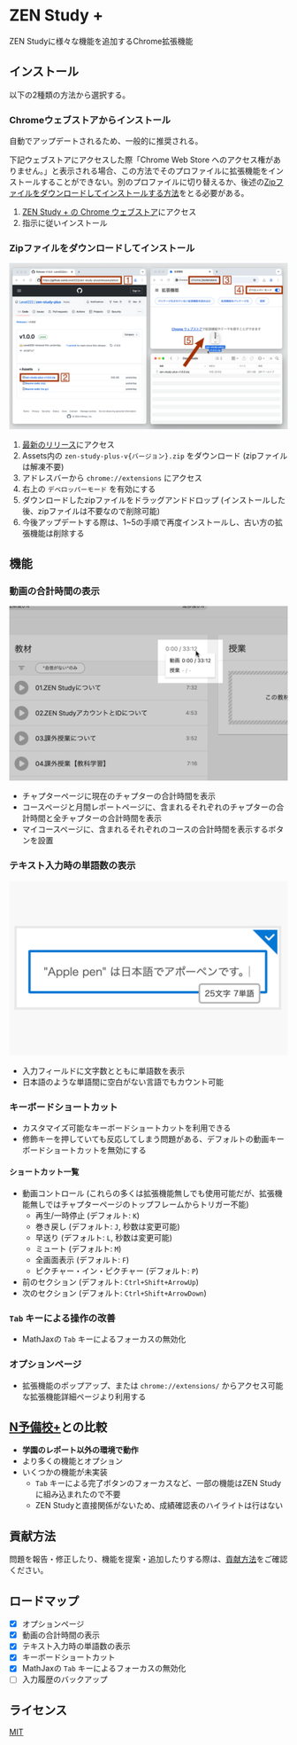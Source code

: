 # ZEN Study +

ZEN Studyに様々な機能を追加するChrome拡張機能

## インストール

以下の2種類の方法から選択する。

### Chromeウェブストアからインストール

自動でアップデートされるため、一般的に推奨される。

下記ウェブストアにアクセスした際「Chrome Web Store へのアクセス権がありません。」と表示される場合、この方法でそのプロファイルに拡張機能をインストールすることができない。別のプロファイルに切り替えるか、後述の[Zipファイルをダウンロードしてインストールする方法](#zipファイルをダウンロードしてインストール)をとる必要がある。

1. [ZEN Study + の Chrome ウェブストア](https://chromewebstore.google.com/detail/bbnjgcjpnialjodpkneedbcflnidahac)にアクセス
2. 指示に従いインストール

### Zipファイルをダウンロードしてインストール

![install with zip](./screenshots/install-with-zip.png)

1. [最新のリリース](https://github.com/Level222/zen-study-plus/releases/latest)にアクセス
2. Assets内の `zen-study-plus-v{バージョン}.zip` をダウンロード (zipファイルは解凍不要)
3. アドレスバーから `chrome://extensions` にアクセス
4. 右上の `デベロッパーモード` を有効にする
5. ダウンロードしたzipファイルをドラッグアンドドロップ (インストールした後、zipファイルは不要なので削除可能)
6. 今後アップデートする際は、1~5の手順で再度インストールし、古い方の拡張機能は削除する

## 機能

### 動画の合計時間の表示

![movie time chapter page](./screenshots/movie-time-chapter-page.png)

- チャプターページに現在のチャプターの合計時間を表示
- コースページと月間レポートページに、含まれるそれぞれのチャプターの合計時間と全チャプターの合計時間を表示
- マイコースページに、含まれるそれぞれのコースの合計時間を表示するボタンを設置

### テキスト入力時の単語数の表示

![word count](./screenshots/word-count.png)

- 入力フィールドに文字数とともに単語数を表示
- 日本語のような単語間に空白がない言語でもカウント可能

### キーボードショートカット

- カスタマイズ可能なキーボードショートカットを利用できる
- 修飾キーを押していても反応してしまう問題がある、デフォルトの動画キーボードショートカットを無効にする

#### ショートカット一覧

- 動画コントロール (これらの多くは拡張機能無しでも使用可能だが、拡張機能無しではチャプターページのトップフレームからトリガー不能)
  - 再生/一時停止 (デフォルト: `K`)
  - 巻き戻し (デフォルト: `J`, 秒数は変更可能)
  - 早送り (デフォルト: `L`, 秒数は変更可能)
  - ミュート (デフォルト: `M`)
  - 全画面表示 (デフォルト: `F`)
  - ピクチャー・イン・ピクチャー (デフォルト: `P`)
- 前のセクション (デフォルト: `Ctrl+Shift+ArrowUp`)
- 次のセクション (デフォルト: `Ctrl+Shift+ArrowDown`)

### `Tab` キーによる操作の改善

- MathJaxの `Tab` キーによるフォーカスの無効化

### オプションページ

- 拡張機能のポップアップ、または `chrome://extensions/` からアクセス可能な拡張機能詳細ページより利用する

## [N予備校+](https://github.com/Level222/n-yobiko-plus)との比較

- **学園のレポート以外の環境で動作**
- より多くの機能とオプション
- いくつかの機能が未実装
  - `Tab` キーによる完了ボタンのフォーカスなど、一部の機能はZEN Studyに組み込まれたので不要
  - ZEN Studyと直接関係がないため、成績確認表のハイライトは行はない

## 貢献方法

問題を報告・修正したり、機能を提案・追加したりする際は、[貢献方法](./CONTRIBUTING.md)をご確認ください。

## ロードマップ

- [x] オプションページ
- [x] 動画の合計時間の表示
- [x] テキスト入力時の単語数の表示
- [x] キーボードショートカット
- [x] MathJaxの `Tab` キーによるフォーカスの無効化
- [ ] 入力履歴のバックアップ

## ライセンス

[MIT](./LICENSE)
